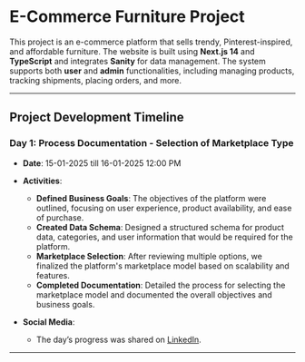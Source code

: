 # E-Commerce Furniture Project

This project is an e-commerce platform that sells trendy, Pinterest-inspired, and affordable furniture. The website is built using **Next.js 14** and **TypeScript** and integrates **Sanity** for data management. The system supports both **user** and **admin** functionalities, including managing products, tracking shipments, placing orders, and more.

---

## Project Development Timeline

### Day 1: Process Documentation - Selection of Marketplace Type
- **Date**: 15-01-2025 till 16-01-2025 12:00 PM
- **Activities**:
  - **Defined Business Goals**: The objectives of the platform were outlined, focusing on user experience, product availability, and ease of purchase.
  - **Created Data Schema**: Designed a structured schema for product data, categories, and user information that would be required for the platform.
  - **Marketplace Selection**: After reviewing multiple options, we finalized the platform's marketplace model based on scalability and features.
  - **Completed Documentation**: Detailed the process for selecting the marketplace model and documented the overall objectives and business goals.

- **Social Media**:
  - The day’s progress was shared on [LinkedIn](https://www.linkedin.com/posts/shoaibmunir88_hackathon-ecommerce-dataschema-activity-7285528601481928704-Qmyo?utm_source=share&utm_medium=member_desktop).

---

